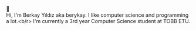 👋</br>
Hi, I'm Berkay Yıldız aka berykay. I like computer science and programming a lot.<b/r>
I'm currently a 3rd year Computer Science student at TOBB ETU. 


<!--
**berykay/berykay** is a ✨ _special_ ✨ repository because its `README.md` (this file) appears on your GitHub profile.

Here are some ideas to get you started:

berykay/README.md
👋 
👀 I’m interested in Artificial Intel

- 🔭 I’m currently working on ...
- 🌱 I’m currently learning 

- 📫 How to reach me: berkayyildiz550@hotmail.com
- 👯 I’m looking to collaborate on ...
- 🤔 I’m looking for help with ...
- 💬 Ask me about ...

- 😄 Pronouns: ...
- ⚡ Fun fact: ...
-->
